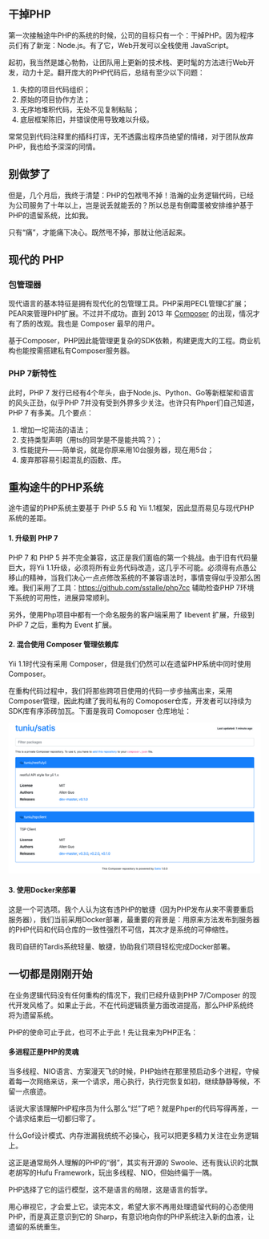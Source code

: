 ## 干掉PHP

第一次接触途牛PHP的系统的时候，公司的目标只有一个：干掉PHP。因为程序员们有了新宠：Node.js。有了它，Web开发可以全栈使用 JavaScript。

起初，我当然是雄心勃勃，让团队用上更新的技术栈、更时髦的方法进行Web开发，动力十足。翻开庞大的PHP代码后，总结有至少以下问题：

1. 失控的项目代码组织；
2. 原始的项目协作方法；
3. 无序地堆积代码，无处不见复制粘贴；
4. 底层框架陈旧，并错误使用导致难以升级。

常常见到代码注释里的插科打诨，无不透露出程序员绝望的情绪，对于团队放弃PHP，我也给予深深的同情。

## 别做梦了

但是，几个月后，我终于清楚：PHP的包袱甩不掉！浩瀚的业务逻辑代码，已经为公司服务了十年以上，岂是说丢就能丢的？所以总是有倒霉蛋被安排维护基于PHP的遗留系统，比如我。

只有“痛”，才能痛下决心。既然甩不掉，那就让他活起来。

## 现代的 PHP

### 包管理器

现代语言的基本特征是拥有现代化的包管理工具。PHP采用PECL管理C扩展；PEAR来管理PHP扩展。不过并不成功。直到 2013 年 [Composer](http://getcomposer.org/) 的出现，情况才有了质的改观。我也是 Composer 最早的用户。

基于Composer，PHP因此能管理更复杂的SDK依赖，构建更庞大的工程。商业机构也能按需搭建私有Composer服务器。

### PHP 7新特性

此时，PHP 7 发行已经有4个年头，由于Node.js、Python、Go等新框架和语言的风头正劲，似乎PHP 7并没有受到外界多少关注。也许只有Phper们自己知道，PHP 7 有多美。几个要点：

1. 增加一坨简洁的语法；
2. 支持类型声明（用ts的同学是不是能共鸣？）；
3. 性能提升——简单说，就是你原来用10台服务器，现在用5台；
4. 废弃那容易引起混乱的函数、库。

## 重构途牛的PHP系统

途牛遗留的PHP系统主要基于 PHP 5.5 和 Yii 1.1框架，因此显而易见与现代PHP系统的差距。

#### 1. 升级到 PHP 7

PHP 7 和 PHP 5 并不完全兼容，这正是我们面临的第一个挑战。由于旧有代码量巨大，将Yii 1.1升级，必须将所有业务代码改造，这几乎不可能。必须得有点愚公移山的精神，当我们决心一点点修改系统的不兼容语法时，事情变得似乎没那么困难。我们采用了工具：https://github.com/sstalle/php7cc 辅助检查PHP 7环境下系统的可用性，进展异常顺利。

另外，使用Php项目中都有一个命名服务的客户端采用了 libevent 扩展，升级到 PHP 7 之后，重构为 Event 扩展。

#### 2. 混合使用 Composer 管理依赖库

Yii 1.1时代没有采用 Composer，但是我们仍然可以在遗留PHP系统中同时使用Composer。

在重构代码过程中，我们将那些跨项目使用的代码一步步抽离出来，采用Composer管理，因此构建了我司私有的 Comoposer仓库，开发者可以持续为SDK库有序添砖加瓦。下面是我司 Comoposer 仓库地址：

![image](images/EB11F2AA2637429A9813AA00D363E853.png)

#### 3. 使用Docker来部署

这是一个可选项。我个人认为这有违PHP的敏捷（因为PHP发布从来不需要重启服务器），我们当前采用Docker部署，最重要的背景是：用原来方法发布到服务器的PHP代码和代码仓库的一致性强烈不可信，其次才是系统的可伸缩性。

我司自研的Tardis系统轻量、敏捷，协助我们项目轻松完成Docker部署。

## 一切都是刚刚开始

在业务逻辑代码没有任何重构的情况下，我们已经升级到PHP 7/Composer 的现代开发风格了。如果止于此，不在代码逻辑质量方面改进提高，那么PHP系统终将为遗留系统。

PHP的使命可止于此，也可不止于此！先让我来为PHP正名：

#### 多进程正是PHP的灵魂

当多线程、NIO语言、方案漫天飞的时候，PHP始终在那里预启动多个进程，守候着每一次网络来访，来一个请求，用心执行，执行完恢复如初，继续静静等候，不留一点痕迹。

话说大家该理解PHP程序员为什么那么“烂”了吧？就是Phper的代码写得再差，一个请求结束后一切都归零了。

什么Gof设计模式、内存泄漏我统统不必操心，我可以把更多精力关注在业务逻辑上。

这正是通常局外人理解的PHP的“弱”，其实有开源的 Swoole、还有我认识的北飘老胡写的Hufu Framework，玩出多线程、NIO，但始终偏于一隅。

PHP选择了它的运行模型，这不是语言的局限，这是语言的哲学。

用心审视它，才会爱上它。读完本文，希望大家不再用处理遗留代码的心态使用PHP，而是真正意识到它的 Sharp，有意识地向你的PHP系统注入新的血液，让遗留的系统重生。